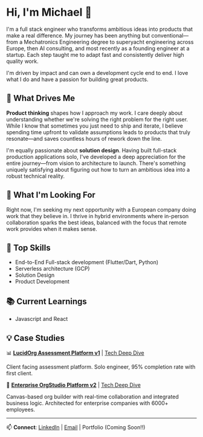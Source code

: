# Hi, I'm Michael 👋

I'm a full stack engineer who transforms ambitious ideas into products that make a real difference. My journey has been anything but conventional—from a Mechatronics Engineering degree to superyacht engineering across Europe, then AI consulting, and most recently as a founding engineer at a startup. Each step taught me to adapt fast and consistently deliver high quality work.

I'm driven by impact and can own a development cycle end to end. I love what I do and have a passion for building great products.

## 🎯 What Drives Me

**Product thinking** shapes how I approach my work. I care deeply about understanding whether we're solving the right problem for the right user. While I know that sometimes you just need to ship and iterate, I believe spending time upfront to validate assumptions leads to products that truly resonate—and saves countless hours of rework down the line.

I'm equally passionate about **solution design**. Having built full-stack production applications solo, I've developed a deep appreciation for the entire journey—from vision to architecture to launch. There's something uniquely satisfying about figuring out how to turn an ambitious idea into a robust technical reality.

## 💼 What I'm Looking For

Right now, I'm seeking my next opportunity with a European company doing work that they believe in. I thrive in hybrid environments where in-person collaboration sparks the best ideas, balanced with the focus that remote work provides when it makes sense.

## 🚀 Top Skills

- End-to-End Full-stack development (Flutter/Dart, Python)
- Serverless architecture (GCP)
- Solution Design
- Product Development

## 📚 Current Learnings

- Javascript and React

## 💡 Case Studies

📊 **[LucidOrg Assessment Platform v1](https://experienced-echinodon-231.notion.site/Case-Study-1-Assessment-Platform-MVP-294b502d0e3a809f8142e4b78171f6e7)** | [Tech Deep Dive](https://experienced-echinodon-231.notion.site/Case-Study-1-Assessment-Platform-MVP-Tech-Deep-Dive-28db502d0e3a80aa9a12c88c7a4a274c?source=copy_link)

Client facing assessment platform. Solo engineer, 95% completion rate with first client.

🎯 **[Enterprise OrgStudio Platform v2](https://experienced-echinodon-231.notion.site/Case-Study-2-Enterprise-OrgStudio-Platform-294b502d0e3a80b5a9c0f2e8165d1cb9)** | [Tech Deep Dive](https://experienced-echinodon-231.notion.site/Case-Study-2-OrgStudio-Tech-Deep-Dive-293b502d0e3a806d8fe4e60f803a8723?source=copy_link)

Canvas-based org builder with real-time collaboration and integrated business logic. Architected for enterprise companies with 6000+ employees.

---

📫 **Connect**: [LinkedIn](https://www.linkedin.com/in/michkwetzel/) | [Email](mailto:michkwetzel@gmail.com) | Portfolio (Coming Soon!!)
